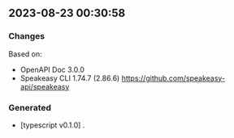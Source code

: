 

## 2023-08-23 00:30:58
### Changes
Based on:
- OpenAPI Doc 3.0.0 
- Speakeasy CLI 1.74.7 (2.86.6) https://github.com/speakeasy-api/speakeasy
### Generated
- [typescript v0.1.0] .